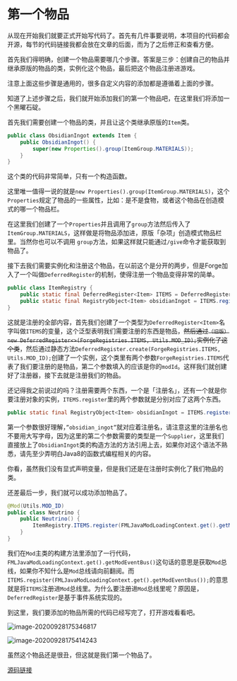 # 第一个物品

从现在开始我们就要正式开始写代码了。首先有几件事要说明，本项目的代码都会开源，每节的代码链接我都会放在文章的后面，而为了之后修正和查看方便。

首先我们得明确，创建一个物品需要哪几个步骤。答案是三步：创建自己的物品并继承原版的物品的类，实例化这个物品，最后把这个物品注册进游戏。

注意上面这些步骤是通用的，很多自定义内容的添加都是遵循着上面的步骤。

知道了上述步骤之后，我们就开始添加我们的第一个物品吧，在这里我们将添加一个黑曜石碇。

首先我们需要创建一个物品的类，并且让这个类继承原版的`Item`类。

```java
public class ObsidianIngot extends Item {
    public ObsidianIngot() {
        super(new Properties().group(ItemGroup.MATERIALS));
    }
}
```

这个类的代码非常简单，只有一个构造函数。

这里唯一值得一说的就是`new Properties().group(ItemGroup.MATERIALS)`，这个`Properties`规定了物品的一些属性，比如：是不是食物，或者这个物品在创造模式的哪一个物品栏。

在这里我们创建了一个`Properties`并且调用了`group`方法然后传入了`ItemGroup.MATERIALS`，这样做是将物品添加进，原版「杂项」创造模式物品栏里。当然你也可以不调用 `group`方法，如果这样就只能通过`/give`命令才能获取到物品了。

接下去我们需要实例化和注册这个物品，在以前这个是分开的两步，但是Forge加入了一个叫做`DeferredRegister`的机制，使得注册一个物品变得非常的简单。

```java
public class ItemRegistry {
    public static final DeferredRegister<Item> ITEMS = DeferredRegister.create(ForgeRegistries.ITEMS, Utils.MOD_ID);
    public static final RegistryObject<Item> obsidianIngot = ITEMS.register("obsidian_ingot", ObsidianIngot::new);
}

```

这就是注册的全部内容，首先我们创建了一个类型为`DeferredRegister<Item>`名字叫做`ITEMS`的变量，这个泛型表明我们需要注册的东西是物品，~~然后通过`（旧版）new DeferredRegister<>(ForgeRegistries.ITEMS, Utils.MOD_ID);`实例化了这个类~~，然后通过静态方法`DeferredRegister.create(ForgeRegistries.ITEMS, Utils.MOD_ID);`创建了一个实例，这个类里有两个参数`ForgeRegistries.ITEMS`代表了我们要注册的是物品，第二个参数填入的应该是你的`modId`。这样我们就创建好了注册器，接下去就是注册我们的物品。

还记得我之前说过的吗？注册需要两个东西，一个是「注册名」，还有一个就是你要注册对象的实例，`ITEMS.register`里的两个参数就是分别对应了这两个东西。

```java
public static final RegistryObject<Item> obsidianIngot = ITEMS.register("obsidian_ingot", ObsidianIngot::new);
```

第一个参数很好理解，`”obsidian_ingot”`就对应着注册名，请注意这里的注册名也不要用大写字母，因为这里的第二个参数需要的类型是一个`Supplier`，这里我们直接放上了`ObsidianIngot`类的构造方法的方法引用上去，如果你对这个语法不熟悉，请先至少弄明白Java8的函数式编程相关的内容。

你看，虽然我们没有显式声明变量，但是我们还是在注册时实例化了我们物品的类。

还差最后一步，我们就可以成功添加物品了。

```java
@Mod(Utils.MOD_ID)
public class Neutrino {
    public Neutrino() {
        ItemRegistry.ITEMS.register(FMLJavaModLoadingContext.get().getModEventBus());
    }
}
```

我们在`Mod`主类的构建方法里添加了一行代码，`FMLJavaModLoadingContext.get().getModEventBus()`这句话的意思是获取`Mod`总线，如果你不知什么是`Mod`总线请向前翻阅。而`ITEMS.register(FMLJavaModLoadingContext.get().getModEventBus());`的意思就是将`ITEMS`注册进`Mod`总线里。为什么要注册进`Mod`总线里呢？原因是，`DeferredRegister`是基于事件系统实现的。

到这里，我们要添加的物品所需的代码已经写完了，打开游戏看看吧。

![image-20200928175346817](firstitem.assets/image-20200928175346817.png)

![image-20200928175414243](firstitem.assets/image-20200928175414243.png)

虽然这个物品还是很丑，但这就是我们第一个物品了。

[源码链接](https://github.com/FledgeXu/BosonSourceCode/tree/master/src/main/java/com/tutorial/boson/first_item)